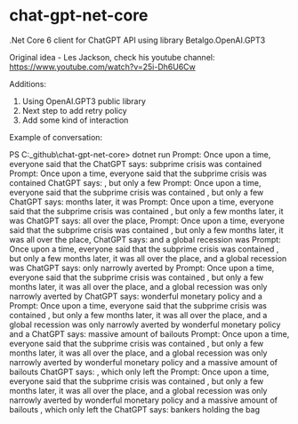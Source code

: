 # chat-gpt-net-core

 .Net Core 6 client for ChatGPT API using library Betalgo.OpenAI.GPT3

 Original idea - Les Jackson, check his youtube channel:
 https://www.youtube.com/watch?v=25i-Dh6U6Cw

Additions:
1. Using OpenAI.GPT3 public library
2. Next step to add retry policy
3. Add some kind of interaction 


Example of conversation:

PS C:\_github\chat-gpt-net-core> dotnet run
Prompt: Once upon a time, everyone said that the
ChatGPT says:  subprime crisis was contained
Prompt: Once upon a time, everyone said that the  subprime crisis was contained
ChatGPT says: , but only a few
Prompt: Once upon a time, everyone said that the  subprime crisis was contained , but only a few
ChatGPT says:  months later, it was
Prompt: Once upon a time, everyone said that the  subprime crisis was contained , but only a few  months later, it was
ChatGPT says:  all over the place,
Prompt: Once upon a time, everyone said that the  subprime crisis was contained , but only a few  months later, it was  all over the place,
ChatGPT says:  and a global recession was
Prompt: Once upon a time, everyone said that the  subprime crisis was contained , but only a few  months later, it was  all over the place,  and a global recession was
ChatGPT says:  only narrowly averted by
Prompt: Once upon a time, everyone said that the  subprime crisis was contained , but only a few  months later, it was  all over the place,  and a global recession was  only narrowly averted by
ChatGPT says:  wonderful monetary policy and a
Prompt: Once upon a time, everyone said that the  subprime crisis was contained , but only a few  months later, it was  all over the place,  and a global recession was  only narrowly averted by  wonderful monetary policy and a
ChatGPT says:  massive amount of bailouts
Prompt: Once upon a time, everyone said that the  subprime crisis was contained , but only a few  months later, it was  all over the place,  and a global recession was  only narrowly averted by  wonderful monetary policy and a  massive amount of bailouts
ChatGPT says: , which only left the
Prompt: Once upon a time, everyone said that the  subprime crisis was contained , but only a few  months later, it was  all over the place,  and a global recession was  only narrowly averted by  wonderful monetary policy and a  massive amount of bailouts , which only left the
ChatGPT says:  bankers holding the bag

